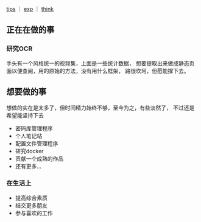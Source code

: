  [tips](tips.md)
｜ [exp](exp.md)
｜ [think](think.md)
## 正在在做的事
### 研究OCR
手头有一个风格统一的视频集，上面是一些统计数据，
想要提取出来做成静态页面以便查阅，用的原始的方法，没有用什么框架，
路很坎坷，但愿能撑下去。

## 想要做的事
想做的实在是太多了，但时间精力始终不够，至今为之，有些淡然了，
不过还是希望能坚持下去
- 密码库管理程序
- 个人笔记站
- 配置文件管理程序
- 研究docker
- 贡献一个成熟的作品
- 还有更多...

### 在生活上
- 提高综合素质
- 结交更多朋友
- 参与喜欢的工作
